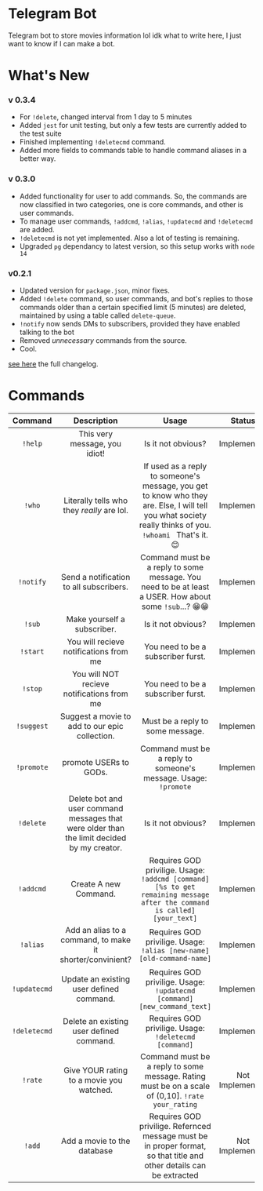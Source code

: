 # Telegram Bot

Telegram bot to store movies information lol idk what to write here, I just want to know if I can make a bot.

# What's New
### v 0.3.4
- For `!delete`, changed interval from 1 day to 5 minutes
- Added `jest` for unit testing, but only a few tests are currently added to the test suite
- Finished implementing `!deletecmd` command.
- Added more fields to commands table to handle command aliases in a better way.

### v 0.3.0
- Added functionality for user to add commands. So, the commands are now classified in two categories, one is core commands, and other is user commands. 
- To manage user commands, `!addcmd`, `!alias`, `!updatecmd` and `!deletecmd` are added. 
- `!deletecmd` is not yet implemented. Also a lot of testing is remaining. 
- Upgraded `pg` dependancy to latest version, so this setup works with `node 14`
  
### v0.2.1

- Updated version for `package.json`, minor fixes.
- Added `!delete` command, so user commands, and bot's replies to those commands older than a certain specified limit (5 minutes) are deleted, maintained by using a table called `delete-queue`.
- `!notify` now sends DMs to subscribers, provided they have enabled talking to the bot
- Removed _unnecessary_ commands from the source.
- Cool.

[see here](./changelog.md) the full changelog.

# Commands
| Command | Description | Usage | Status |
| :-------: | :-----------: | :-----: | :------: |
|`!help` | This very message, you idiot! |Is it not obvious?| Implemented |
|`!who` | Literally tells who they <i> really </i>are lol. |If used as a reply to someone's message, you get to know who they are. Else, I will tell you what society really thinks of you.  <code> !whoami </code> That's it.😊| Implemented |
|`!notify` | Send a notification to all subscribers. |Command must be a reply to some message. You need to be at least a USER.  How about some <code>!sub</code>...?  😁😁| Implemented |
|`!sub` | Make yourself a subscriber. |Is it not obvious?| Implemented |
|`!start` | You will recieve notifications from me |You need to be a subscriber furst.| Implemented |
|`!stop` | You will NOT recieve notifications from me |You need to be a subscriber furst.| Implemented |
|`!suggest` | Suggest a movie to add to our epic collection. |Must be a reply to some message.| Implemented |
|`!promote` | promote USERs to GODs. |Command must be a reply to someone's message.  Usage: <code>!promote</code>| Implemented |
|`!delete` | Delete bot and user command messages that were older than the limit decided by my creator. |Is it not obvious?| Implemented |
|`!addcmd` | Create A new Command. |Requires GOD privilige.  Usage: <code>!addcmd [command] [%s to get remaining message after the command is called] [your_text]</code>| Implemented |
|`!alias` | Add an alias to a command, to make it shorter/convinient? |Requires GOD privilige.  Usage: <code>!alias [new-name] [old-command-name]</code>| Implemented |
|`!updatecmd` | Update an existing user defined command. |Requires GOD privilige. Usage: <code>!updatecmd [command] [new_command_text]</code>| Implemented |
|`!deletecmd` | Delete an existing user defined command. |Requires GOD privilige. Usage: <code>!deletecmd [command]</code>| Implemented |
|`!rate` | Give YOUR rating to a movie you watched. | Command must be a reply to some message. Rating must be on a scale of (0,10]. <code>!rate your_rating </code>| Not Implemented |
|`!add` | Add a movie to the database |Requires GOD privilige. Refernced message must be in proper format, so that title and other details can be extracted| Not Implemented |
